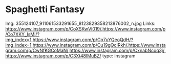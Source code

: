 # Spaghetti Fantasy

Img: 355124107_911061533291655_8123829358213876002_n.jpg
Links: https://www.instagram.com/p/CoXSKwVI019/,https://www.instagram.com/p/Co7XKY_IsMj/?img_index=1,https://www.instagram.com/p/Cp7uYQeoQdH/?img_index=1,https://www.instagram.com/p/Cu19gQcIRkh/,https://www.instagram.com/p/CwNfKGCoMaN/,https://www.instagram.com/p/CxnabNcoq3j/,https://www.instagram.com/p/C3Xt48lMuBZ/
type: instagram